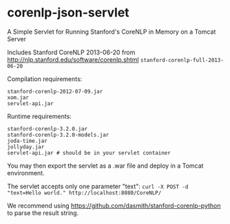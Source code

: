 corenlp-json-servlet
====================

A Simple Servlet for Running Stanford's CoreNLP in Memory on a Tomcat Server

Includes Stanford CoreNLP 2013-06-20 from http://nlp.stanford.edu/software/corenlp.shtml
```stanford-corenlp-full-2013-06-20```

Compilation requirements:
```
stanford-corenlp-2012-07-09.jar
xom.jar
servlet-api.jar
```

Runtime requirements:
```
stanford-corenlp-3.2.0.jar
stanford-corenlp-3.2.0-models.jar
joda-time.jar
jollyday.jar
servlet-api.jar # should be in your servlet container
```

You may then export the servlet as a .war file and deploy in a Tomcat environment.

The servlet accepts only one parameter "text":
```curl -X POST -d "text=Hello world." http://localhost:8080/CoreNLP/```

We recommend using https://github.com/dasmith/stanford-corenlp-python to parse the result string.


